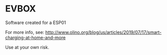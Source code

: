 # EVBOX

Software created for a ESP01

For more info, see: http://www.olino.org/blog/us/articles/2019/07/17/smart-charging-at-home-and-more

Use at your own risk.
